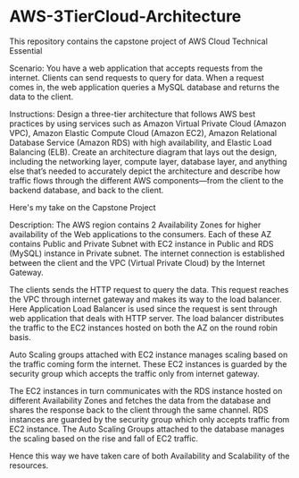 # AWS-3TierCloud-Architecture
This repository contains the capstone project of AWS Cloud Technical Essential

Scenario: 
You have a web application that accepts requests from the internet. Clients can send requests to query for data. When a request comes in, the web application queries a MySQL database and returns the data to the client.

Instructions: 
Design a three-tier architecture that follows AWS best practices by using services such as Amazon Virtual Private Cloud (Amazon VPC), Amazon Elastic Compute Cloud (Amazon EC2), Amazon Relational Database Service (Amazon RDS) with high availability, and Elastic Load Balancing (ELB). Create an architecture diagram that lays out the design, including the networking layer, compute layer, database layer, and anything else that’s needed to accurately depict the architecture and describe how traffic flows through the different AWS components—from the client to the backend database, and back to the client. 

Here's my take on the Capstone Project

Description:
The AWS region contains 2 Availability Zones for higher availability of the Web applications to the consumers. Each of these AZ contains Public and Private Subnet with EC2 instance in Public and RDS (MySQL) instance in Private subnet. The internet connection is established between the client and the VPC (Virtual Private Cloud) by the Internet Gateway. 

The clients sends the HTTP request to query the data. This request reaches the VPC through internet gateway and makes its way to the load balancer. Here Application Load Balancer is used since the request is sent through web application that deals with HTTP server. The load balancer distributes the traffic to the EC2 instances hosted on both the AZ on the round robin basis.

Auto Scaling groups attached with EC2 instance manages scaling based on the traffic coming form the internet. These EC2 instances is guarded by the security group which accepts the traffic only from internet gateway. 

The EC2 instances in turn communicates with the RDS instance hosted on different Availability Zones and fetches the data from the database and shares the response back to the client through the same channel. RDS instances are guarded by the security group which only accepts traffic from EC2 instance. The Auto Scaling Groups attached to the database manages the scaling based on the rise and fall of EC2 traffic. 

Hence this way we have taken care of both Availability and Scalability of the resources.

